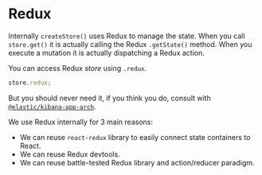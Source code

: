 # Redux

Internally `createStore()` uses Redux to manage the state. When you call `store.get()`
it is actually calling the Redux `.getState()` method. When you execute a mutation
it is actually dispatching a Redux action.

You can access Redux *store* using `.redux`.

```ts
store.redux;
```

But you should never need it, if you think you do, consult with [`@elastic/kibana-app-arch`](https://github.com/orgs/elastic/teams/kibana-app-arch).

We use Redux internally for 3 main reasons:

- We can reuse `react-redux` library to easily connect state containers to React.
- We can reuse Redux devtools.
- We can reuse battle-tested Redux library and action/reducer paradigm.
